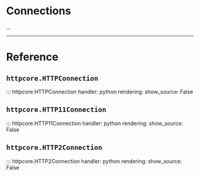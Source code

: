 # Connections

...

---

# Reference

## `httpcore.HTTPConnection`

::: httpcore.HTTPConnection
    handler: python
    rendering:
        show_source: False

## `httpcore.HTTP11Connection`

::: httpcore.HTTP11Connection
    handler: python
    rendering:
        show_source: False

## `httpcore.HTTP2Connection`

::: httpcore.HTTP2Connection
    handler: python
    rendering:
        show_source: False
